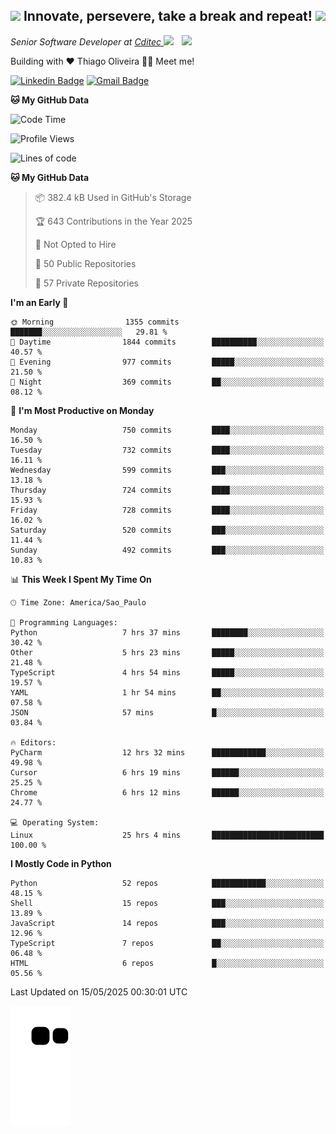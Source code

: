 <h2><img src="https://emojis.slackmojis.com/emojis/images/1531849430/4246/blob-sunglasses.gif?1531849430" width="30"/> Innovate, persevere, take a break and repeat! <img src="https://media.giphy.com/media/12oufCB0MyZ1Go/giphy.gif" width="50"></h2>
<img align='right' src="https://media.giphy.com/media/M9gbBd9nbDrOTu1Mqx/giphy.gif" width="230">
<p><em>Senior Software Developer at <a href="https://www.cditec.com.br/">Cditec
</a><img src="https://media.giphy.com/media/WUlplcMpOCEmTGBtBW/giphy.gif" width="30"> 
</em></p>



Building with ❤️ Thiago Oliveira 👋🏽 Meet me!

[![Linkedin Badge](https://img.shields.io/badge/-Thiago-blue?style=flat-square&logo=Linkedin&logoColor=white&link=https://www.linkedin.com/in/tgmarinho/)](https://www.linkedin.com/in/thiagoceconelo/) 
[![Gmail Badge](https://img.shields.io/badge/-thiceconelo@gmail.com-c14438?style=flat-square&logo=Gmail&logoColor=white&link=mailto:thiceconelo@gmail.com)](mailto:thiceconelo@gmail.com)

</em></p>

<!-- <span style="height ">
![Anurag's GitHub stats](https://github-readme-stats.vercel.app/api?username=arthurspk&show_icons=true&theme=tokyonight)
</span> -->

**🐱 My GitHub Data** 
<!--START_SECTION:waka-->
![Code Time](http://img.shields.io/badge/Code%20Time-3%2C121%20hrs%2056%20mins-blue)

![Profile Views](http://img.shields.io/badge/Profile%20Views-0-blue)

![Lines of code](https://img.shields.io/badge/From%20Hello%20World%20I%27ve%20Written-8.6%20million%20lines%20of%20code-blue)

**🐱 My GitHub Data** 

> 📦 382.4 kB Used in GitHub's Storage 
 > 
> 🏆 643 Contributions in the Year 2025
 > 
> 🚫 Not Opted to Hire
 > 
> 📜 50 Public Repositories 
 > 
> 🔑 57 Private Repositories 
 > 
**I'm an Early 🐤** 

```text
🌞 Morning                1355 commits        ███████░░░░░░░░░░░░░░░░░░   29.81 % 
🌆 Daytime                1844 commits        ██████████░░░░░░░░░░░░░░░   40.57 % 
🌃 Evening                977 commits         █████░░░░░░░░░░░░░░░░░░░░   21.50 % 
🌙 Night                  369 commits         ██░░░░░░░░░░░░░░░░░░░░░░░   08.12 % 
```
📅 **I'm Most Productive on Monday** 

```text
Monday                   750 commits         ████░░░░░░░░░░░░░░░░░░░░░   16.50 % 
Tuesday                  732 commits         ████░░░░░░░░░░░░░░░░░░░░░   16.11 % 
Wednesday                599 commits         ███░░░░░░░░░░░░░░░░░░░░░░   13.18 % 
Thursday                 724 commits         ████░░░░░░░░░░░░░░░░░░░░░   15.93 % 
Friday                   728 commits         ████░░░░░░░░░░░░░░░░░░░░░   16.02 % 
Saturday                 520 commits         ███░░░░░░░░░░░░░░░░░░░░░░   11.44 % 
Sunday                   492 commits         ███░░░░░░░░░░░░░░░░░░░░░░   10.83 % 
```


📊 **This Week I Spent My Time On** 

```text
🕑︎ Time Zone: America/Sao_Paulo

💬 Programming Languages: 
Python                   7 hrs 37 mins       ████████░░░░░░░░░░░░░░░░░   30.42 % 
Other                    5 hrs 23 mins       █████░░░░░░░░░░░░░░░░░░░░   21.48 % 
TypeScript               4 hrs 54 mins       █████░░░░░░░░░░░░░░░░░░░░   19.57 % 
YAML                     1 hr 54 mins        ██░░░░░░░░░░░░░░░░░░░░░░░   07.58 % 
JSON                     57 mins             █░░░░░░░░░░░░░░░░░░░░░░░░   03.84 % 

🔥 Editors: 
PyCharm                  12 hrs 32 mins      ████████████░░░░░░░░░░░░░   49.98 % 
Cursor                   6 hrs 19 mins       ██████░░░░░░░░░░░░░░░░░░░   25.25 % 
Chrome                   6 hrs 12 mins       ██████░░░░░░░░░░░░░░░░░░░   24.77 % 

💻 Operating System: 
Linux                    25 hrs 4 mins       █████████████████████████   100.00 % 
```

**I Mostly Code in Python** 

```text
Python                   52 repos            ████████████░░░░░░░░░░░░░   48.15 % 
Shell                    15 repos            ███░░░░░░░░░░░░░░░░░░░░░░   13.89 % 
JavaScript               14 repos            ███░░░░░░░░░░░░░░░░░░░░░░   12.96 % 
TypeScript               7 repos             ██░░░░░░░░░░░░░░░░░░░░░░░   06.48 % 
HTML                     6 repos             █░░░░░░░░░░░░░░░░░░░░░░░░   05.56 % 
```




 Last Updated on 15/05/2025 00:30:01 UTC
<!--END_SECTION:waka-->

![Snake animation](https://github.com/rafaballerini/rafaballerini/blob/output/github-contribution-grid-snake.svg)


<!---
ceconelo/ceconelo is a ✨ special ✨ repository because its `README.md` (this file) appears on your GitHub profile.
You can click the Preview link to take a look at your changes.
--->

